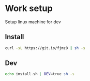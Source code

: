 # Work setup

Setup linux machine for dev

## Install

```bash
curl -sL https://git.io/fjmz8 | sh -s
```

## Dev

```bash
echo install.sh | DEV=true sh -s
```

